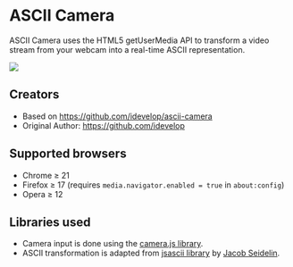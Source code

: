 ASCII Camera
============

ASCII Camera uses the HTML5 getUserMedia API to transform a video stream from your webcam into a real-time ASCII representation.


<img src="https://files.takeus-prod.eu/ressources/ascii-camera/screen.png" />

## Creators

* Based on https://github.com/idevelop/ascii-camera
* Original Author: https://github.com/idevelop

## Supported browsers

* Chrome &ge; 21
* Firefox &ge; 17 (requires `media.navigator.enabled = true` in `about:config`)
* Opera &ge; 12

## Libraries used

* Camera input is done using the [camera.js library](https://github.com/idevelop/camera.js).
* ASCII transformation is adapted from [jsascii library](http://www.nihilogic.dk/labs/jsascii/) by [Jacob Seidelin](http://blog.nihilogic.dk/).
